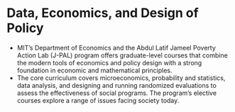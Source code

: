 # Data, Economics, and Design of Policy

- MIT’s Department of Economics and the Abdul Latif Jameel Poverty Action Lab (J-PAL) program offers graduate-level courses that combine the modern tools of economics and policy design with a strong foundation in economic and mathematical principles.
- The core curriculum covers microeconomics, probability and statistics, data analysis, and designing and running randomized evaluations to assess the effectiveness of social programs. The program’s elective courses explore a range of issues facing society today.
